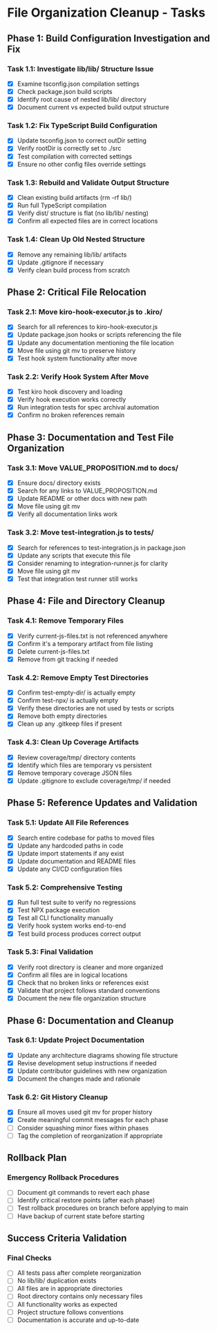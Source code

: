 # File Organization Cleanup - Tasks

## Phase 1: Build Configuration Investigation and Fix

### Task 1.1: Investigate lib/lib/ Structure Issue
- [x] Examine tsconfig.json compilation settings
- [x] Check package.json build scripts
- [x] Identify root cause of nested lib/lib/ directory
- [x] Document current vs expected build output structure

### Task 1.2: Fix TypeScript Build Configuration  
- [x] Update tsconfig.json to correct outDir setting
- [x] Verify rootDir is correctly set to ./src
- [x] Test compilation with corrected settings
- [x] Ensure no other config files override settings

### Task 1.3: Rebuild and Validate Output Structure
- [x] Clean existing build artifacts (rm -rf lib/)
- [x] Run full TypeScript compilation
- [x] Verify dist/ structure is flat (no lib/lib/ nesting)
- [x] Confirm all expected files are in correct locations

### Task 1.4: Clean Up Old Nested Structure
- [x] Remove any remaining lib/lib/ artifacts
- [x] Update .gitignore if necessary
- [x] Verify clean build process from scratch

## Phase 2: Critical File Relocation

### Task 2.1: Move kiro-hook-executor.js to .kiro/
- [x] Search for all references to kiro-hook-executor.js
- [x] Update package.json hooks or scripts referencing the file
- [x] Update any documentation mentioning the file location
- [x] Move file using git mv to preserve history
- [x] Test hook system functionality after move

### Task 2.2: Verify Hook System After Move
- [x] Test kiro hook discovery and loading
- [x] Verify hook execution works correctly
- [x] Run integration tests for spec archival automation
- [x] Confirm no broken references remain

## Phase 3: Documentation and Test File Organization

### Task 3.1: Move VALUE_PROPOSITION.md to docs/
- [x] Ensure docs/ directory exists
- [x] Search for any links to VALUE_PROPOSITION.md
- [x] Update README or other docs with new path
- [x] Move file using git mv
- [x] Verify all documentation links work

### Task 3.2: Move test-integration.js to __tests__/
- [x] Search for references to test-integration.js in package.json
- [x] Update any scripts that execute this file
- [x] Consider renaming to integration-runner.js for clarity
- [x] Move file using git mv
- [x] Test that integration test runner still works

## Phase 4: File and Directory Cleanup

### Task 4.1: Remove Temporary Files
- [x] Verify current-js-files.txt is not referenced anywhere
- [x] Confirm it's a temporary artifact from file listing
- [x] Delete current-js-files.txt
- [x] Remove from git tracking if needed

### Task 4.2: Remove Empty Test Directories
- [x] Confirm test-empty-dir/ is actually empty
- [x] Confirm test-npx/ is actually empty  
- [x] Verify these directories are not used by tests or scripts
- [x] Remove both empty directories
- [x] Clean up any .gitkeep files if present

### Task 4.3: Clean Up Coverage Artifacts
- [x] Review coverage/tmp/ directory contents
- [x] Identify which files are temporary vs persistent
- [x] Remove temporary coverage JSON files
- [x] Update .gitignore to exclude coverage/tmp/ if needed

## Phase 5: Reference Updates and Validation

### Task 5.1: Update All File References
- [x] Search entire codebase for paths to moved files
- [x] Update any hardcoded paths in code
- [x] Update import statements if any exist
- [x] Update documentation and README files
- [x] Update any CI/CD configuration files

### Task 5.2: Comprehensive Testing
- [x] Run full test suite to verify no regressions
- [x] Test NPX package execution
- [x] Test all CLI functionality manually
- [x] Verify hook system works end-to-end
- [x] Test build process produces correct output

### Task 5.3: Final Validation
- [x] Verify root directory is cleaner and more organized
- [x] Confirm all files are in logical locations
- [x] Check that no broken links or references exist
- [x] Validate that project follows standard conventions
- [x] Document the new file organization structure

## Phase 6: Documentation and Cleanup

### Task 6.1: Update Project Documentation
- [x] Update any architecture diagrams showing file structure
- [x] Revise development setup instructions if needed
- [x] Update contributor guidelines with new organization
- [x] Document the changes made and rationale

### Task 6.2: Git History Cleanup
- [x] Ensure all moves used git mv for proper history
- [x] Create meaningful commit messages for each phase
- [ ] Consider squashing minor fixes within phases
- [ ] Tag the completion of reorganization if appropriate

## Rollback Plan

### Emergency Rollback Procedures
- [ ] Document git commands to revert each phase
- [ ] Identify critical restore points (after each phase)
- [ ] Test rollback procedures on branch before applying to main
- [ ] Have backup of current state before starting

## Success Criteria Validation

### Final Checks
- [ ] All tests pass after complete reorganization
- [ ] No lib/lib/ duplication exists
- [ ] All files are in appropriate directories
- [ ] Root directory contains only necessary files
- [ ] All functionality works as expected
- [ ] Project structure follows conventions
- [ ] Documentation is accurate and up-to-date
